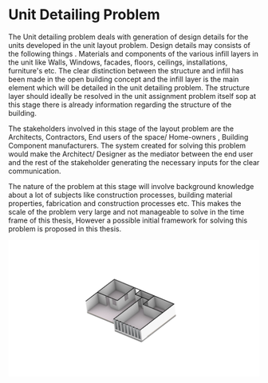 # Unit Detailing Problem
The Unit detailing problem deals with generation of design details for the units developed in the unit layout problem. Design details may consists of the following things . Materials and components of the various infill layers in the unit like Walls, Windows, facades, floors, ceilings, installations, furniture's etc. The clear distinction between the structure and infill has been made in the open building concept and the infill layer is the main element which will be detailed in the unit detailing problem. The structure layer should ideally be resolved in the unit assignment problem itself sop at this stage there is already information regarding the structure of the building.

The stakeholders involved in this stage of the layout problem are the Architects, Contractors, End users of the space/ Home-owners , Building Component manufacturers. The system created for solving this problem would make the Architect/ Designer as the mediator between the end user and the rest of the stakeholder generating the necessary inputs for the clear communication.

The nature of the problem at this stage will involve background knowledge about a lot of subjects like construction processes, building material properties, fabrication and construction processes etc. This makes the scale of the problem very large and not manageable to solve in the time frame of this thesis, However a possible initial framework for solving this problem is proposed in this thesis.


![Key Image Unit Assignment](https://github.com/adityasoman/GEN-ARCH/blob/main/05.Unit_detailing_problem/Animation/28.jpg)
